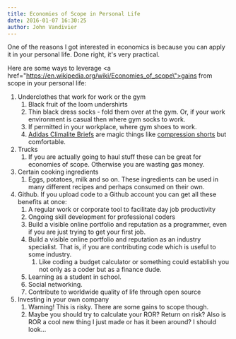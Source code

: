 ```yaml
---
title: Economies of Scope in Personal Life
date: 2016-01-07 16:30:25
author: John Vandivier
---
```




One of the reasons I got interested in economics is because you can apply it in your personal life. Done right, it's very practical.

Here are some ways to leverage <a href=\"https://en.wikipedia.org/wiki/Economies_of_scope\">gains from scope</a> in your personal life:
<ol>
	<li>Underclothes that work for work or the gym
<ol>
	<li>Black fruit of the loom undershirts</li>
	<li>Thin black dress socks - fold them over at the gym. Or, if your work environment is casual then where gym socks to work.</li>
	<li>If permitted in your workplace, where gym shoes to work.</li>
	<li><a href=\"http://www.amazon.com/adidas-Sport-Performance-ClimaLite-Trunk/dp/B004RKJQRC/ref=pd_sim_200_10?ie=UTF8&amp;dpID=411mlBGCOfL&amp;dpSrc=sims&amp;preST=_AC_UL200_SR160%2C200_&amp;refRID=06PPVD6W18VSN40XS4YF\">Adidas Climalite Briefs</a> are magic things like <a href=\"https://en.wikipedia.org/wiki/Compression_garment\">compression shorts</a> but comfortable.</li>
</ol>
</li>
	<li>Trucks
<ol>
	<li>If you are actually going to haul stuff these can be great for economies of scope. Otherwise you are wasting gas money.</li>
</ol>
</li>
	<li>Certain cooking ingredients
<ol>
	<li>Eggs, potatoes, milk and so on. These ingredients can be used in many different recipes and perhaps consumed on their own.</li>
</ol>
</li>
	<li>Github. If you upload code to a Github account you can get all these benefits at once:
<ol>
	<li>A regular work or corporate tool to facilitate day job productivity</li>
	<li>Ongoing skill development for professional coders</li>
	<li>Build a visible online portfolio and reputation as a programmer, even if you are just trying to get your first job.</li>
	<li>Build a visible online portfolio and reputation as an industry specialist. That is, if you are contributing code which is useful to some industry.
<ol>
	<li>Like coding a budget calculator or something could establish you not only as a coder but as a finance dude.</li>
</ol>
</li>
	<li>Learning as a student in school.</li>
	<li>Social networking.</li>
	<li>Contribute to worldwide quality of life through open source</li>
</ol>
</li>
	<li>Investing in your own company
<ol>
	<li>Warning! This is risky. There are some gains to scope though.</li>
	<li>Maybe you should try to calculate your ROR? Return on risk? Also is ROR a cool new thing I just made or has it been around? I should look…</li>
</ol>
</li>
</ol>